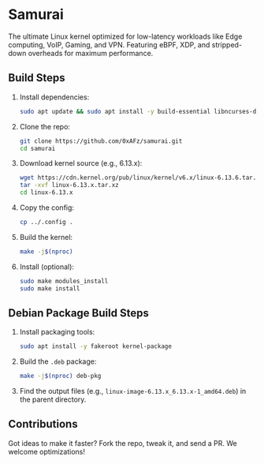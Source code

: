 # Samurai

The ultimate Linux kernel optimized for low-latency workloads like Edge computing, VoIP, Gaming, and VPN. Featuring eBPF, XDP, and stripped-down overheads for maximum performance.

## Build Steps
1. Install dependencies:
   ```bash
   sudo apt update && sudo apt install -y build-essential libncurses-dev bison flex libssl-dev libelf-dev bc dwarves pahole git
   ```
2. Clone the repo:
   ```bash
   git clone https://github.com/0xAFz/samurai.git
   cd samurai
   ```
3. Download kernel source (e.g., 6.13.x):
   ```bash
   wget https://cdn.kernel.org/pub/linux/kernel/v6.x/linux-6.13.6.tar.xz
   tar -xvf linux-6.13.x.tar.xz
   cd linux-6.13.x
   ```
4. Copy the config:
   ```bash
   cp ../.config .
   ```
5. Build the kernel:
   ```bash
   make -j$(nproc)
   ```
6. Install (optional):
   ```bash
   sudo make modules_install
   sudo make install
   ```

## Debian Package Build Steps
1. Install packaging tools:
   ```bash
   sudo apt install -y fakeroot kernel-package
   ```
2. Build the `.deb` package:
   ```bash
   make -j$(nproc) deb-pkg
   ```
3. Find the output files (e.g., `linux-image-6.13.x_6.13.x-1_amd64.deb`) in the parent directory.

## Contributions
Got ideas to make it faster? Fork the repo, tweak it, and send a PR. We welcome optimizations!
